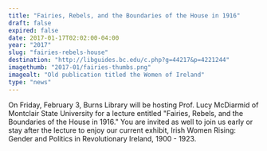 ```yaml
---
title: "Fairies, Rebels, and the Boundaries of the House in 1916"
draft: false
expired: false
date: 2017-01-17T02:02:00-04:00
year: "2017"
slug: "fairies-rebels-house"
destination: "http://libguides.bc.edu/c.php?g=44217&p=4221244"
imagethumb: "2017-01/fairies-thumbs.png"
imagealt: "Old publication titled the Women of Ireland"
type: "news"
---
```


On Friday, February 3, Burns Library will be hosting Prof. Lucy McDiarmid of Montclair State University for a lecture entitled "Fairies, Rebels, and the Boundaries of the House in 1916." You are invited as well to join us early or stay after the lecture to enjoy our current exhibit, Irish Women Rising: Gender and Politics in Revolutionary Ireland, 1900 - 1923.
